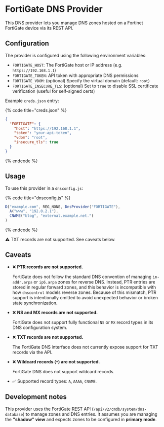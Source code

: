 # FortiGate DNS Provider

This DNS provider lets you manage DNS zones hosted on a Fortinet FortiGate device via its REST API.

## Configuration

The provider is configured using the following environment variables:

- `FORTIGATE_HOST`: The FortiGate host or IP address (e.g. `https://192.168.1.1`)
- `FORTIGATE_TOKEN`: API token with appropriate DNS permissions
- `FORTIGATE_VDOM`: (optional) Specify the virtual domain (default: `root`)
- `FORTIGATE_INSECURE_TLS`: (optional) Set to `true` to disable SSL certificate verification (useful for self-signed certs)

Example `creds.json` entry:

{% code title="creds.json" %}
```json
{
  "FORTIGATE": {
    "host": "https://192.168.1.1",
    "token": "your-api-token",
    "vdom": "root",
    "insecure_tls": true
  }
}
```
{% endcode %}

## Usage

To use this provider in a `dnsconfig.js`:

{% code title="dnsconfig.js" %}
```javascript
D("example.com", REG_NONE, DnsProvider("FORTIGATE"),
  A("www", "192.0.2.1"),
  CNAME("blog", "external.example.net.")
)
```
{% endcode %}

⚠️ TXT records are not supported. See caveats below.

## Caveats

- ❌ **PTR records are not supported.**

  FortiGate does not follow the standard DNS convention of managing `in-addr.arpa` or `ip6.arpa` zones for reverse DNS. Instead, PTR entries are stored in regular forward zones, and this behavior is incompatible with how `dnscontrol` models reverse zones. Because of this mismatch, PTR support is intentionally omitted to avoid unexpected behavior or broken state synchronization.

- ❌ **NS and MX records are not supported.**

  FortiGate does not support fully functional `NS` or `MX` record types in its DNS configuration system.

- ❌ **TXT records are not supported.**

  The FortiGate DNS interface does not currently expose support for TXT records via the API.

- ❌ **Wildcard records (`*`) are not supported.**

  FortiGate DNS does not support wildcard records.

- ✅ Supported record types: `A`, `AAAA`, `CNAME`.

## Development notes

This provider uses the FortiGate REST API (`/api/v2/cmdb/system/dns-database`) to manage zones and DNS entries. It assumes you are managing the **"shadow" view** and expects zones to be configured in **primary mode**.